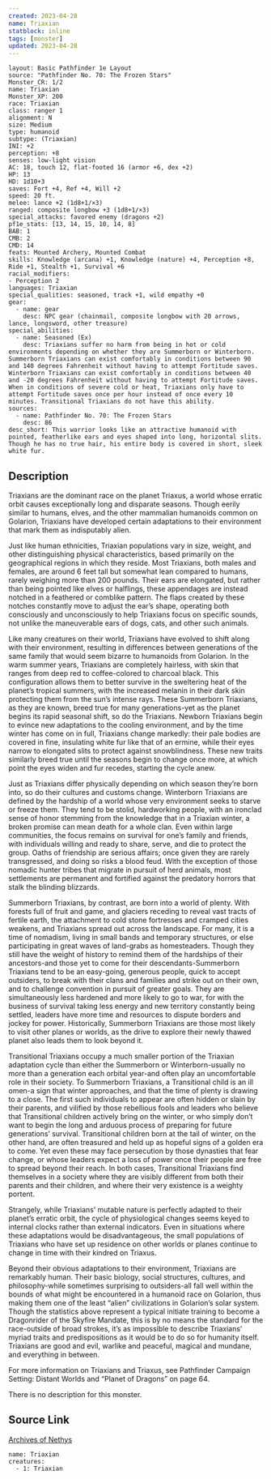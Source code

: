 ```yaml
---
created: 2023-04-28
name: Triaxian
statblock: inline
tags: [monster]
updated: 2023-04-28
---
```

```statblock
layout: Basic Pathfinder 1e Layout
source: "Pathfinder No. 70: The Frozen Stars"
Monster_CR: 1/2
name: Triaxian
Monster_XP: 200
race: Triaxian
class: ranger 1
alignment: N
size: Medium
type: humanoid
subtype: (Triaxian)
INI: +2
perception: +8
senses: low-light vision
AC: 18, touch 12, flat-footed 16 (armor +6, dex +2)
HP: 13
HD: 1d10+3
saves: Fort +4, Ref +4, Will +2
speed: 20 ft.
melee: lance +2 (1d8+1/×3)
ranged: composite longbow +3 (1d8+1/×3)
special_attacks: favored enemy (dragons +2)
pf1e_stats: [13, 14, 15, 10, 14, 8]
BAB: 1
CMB: 2
CMD: 14
feats: Mounted Archery, Mounted Combat
skills: Knowledge (arcana) +1, Knowledge (nature) +4, Perception +8, Ride +1, Stealth +1, Survival +6
racial_modifiers:
- Perception 2
languages: Triaxian
special_qualities: seasoned, track +1, wild empathy +0
gear:
  - name: gear
    desc: NPC gear (chainmail, composite longbow with 20 arrows, lance, longsword, other treasure)
special_abilities:
  - name: Seasoned (Ex)
    desc: Triaxians suffer no harm from being in hot or cold environments depending on whether they are Summerborn or Winterborn. Summerborn Triaxians can exist comfortably in conditions between 90 and 140 degrees Fahrenheit without having to attempt Fortitude saves. Winterborn Triaxians can exist comfortably in conditions between 40 and -20 degrees Fahrenheit without having to attempt Fortitude saves. When in conditions of severe cold or heat, Triaxians only have to attempt Fortitude saves once per hour instead of once every 10 minutes. Transitional Triaxians do not have this ability.
sources:
  - name: Pathfinder No. 70: The Frozen Stars
    desc: 86
desc_short: This warrior looks like an attractive humanoid with pointed, featherlike ears and eyes shaped into long, horizontal slits. Though he has no true hair, his entire body is covered in short, sleek white fur. 
```
## Description
Triaxians are the dominant race on the planet Triaxus, a world whose erratic orbit causes exceptionally long and disparate seasons. Though eerily similar to humans, elves, and the other mammalian humanoids common on Golarion, Triaxians have developed certain adaptations to their environment that mark them as indisputably alien. 

Just like human ethnicities, Triaxian populations vary in size, weight, and other distinguishing physical characteristics, based primarily on the geographical regions in which they reside. Most Triaxians, both males and females, are around 6 feet tall but somewhat lean compared to humans, rarely weighing more than 200 pounds. Their ears are elongated, but rather than being pointed like elves or halflings, these appendages are instead notched in a feathered or comblike pattern. The flaps created by these notches constantly move to adjust the ear’s shape, operating both consciously and unconsciously to help Triaxians focus on specific sounds, not unlike the maneuverable ears of dogs, cats, and other such animals. 

Like many creatures on their world, Triaxians have evolved to shift along with their environment, resulting in differences between generations of the same family that would seem bizarre to humanoids from Golarion. In the warm summer years, Triaxians are completely hairless, with skin that ranges from deep red to coffee-colored to charcoal black. This configuration allows them to better survive in the sweltering heat of the planet’s tropical summers, with the increased melanin in their dark skin protecting them from the sun’s intense rays. These Summerborn Triaxians, as they are known, breed true for many generations-yet as the planet begins its rapid seasonal shift, so do the Triaxians. Newborn Triaxians begin to evince new adaptations to the cooling environment, and by the time winter has come on in full, Triaxians change markedly: their pale bodies are covered in fine, insulating white fur like that of an ermine, while their eyes narrow to elongated slits to protect against snowblindness. These new traits similarly breed true until the seasons begin to change once more, at which point the eyes widen and fur recedes, starting the cycle anew. 

Just as Triaxians differ physically depending on which season they’re born into, so do their cultures and customs change. Winterborn Triaxians are defined by the hardship of a world whose very environment seeks to starve or freeze them. They tend to be stolid, hardworking people, with an ironclad sense of honor stemming from the knowledge that in a Triaxian winter, a broken promise can mean death for a whole clan. Even within large communities, the focus remains on survival for one’s family and friends, with individuals willing and ready to share, serve, and die to protect the group. Oaths of friendship are serious affairs; once given they are rarely transgressed, and doing so risks a blood feud. With the exception of those nomadic hunter tribes that migrate in pursuit of herd animals, most settlements are permanent and fortified against the predatory horrors that stalk the blinding blizzards. 

Summerborn Triaxians, by contrast, are born into a world of plenty. With forests full of fruit and game, and glaciers receding to reveal vast tracts of fertile earth, the attachment to cold stone fortresses and cramped cities weakens, and Triaxians spread out across the landscape. For many, it is a time of nomadism, living in small bands and temporary structures, or else participating in great waves of land-grabs as homesteaders. Though they still have the weight of history to remind them of the hardships of their ancestors-and those yet to come for their descendants-Summerborn Triaxians tend to be an easy-going, generous people, quick to accept outsiders, to break with their clans and families and strike out on their own, and to challenge convention in pursuit of greater goals. They are simultaneously less hardened and more likely to go to war, for with the business of survival taking less energy and new territory constantly being settled, leaders have more time and resources to dispute borders and jockey for power. Historically, Summerborn Triaxians are those most likely to visit other planes or worlds, as the drive to explore their newly thawed planet also leads them to look beyond it. 

Transitional Triaxians occupy a much smaller portion of the Triaxian adaptation cycle than either the Summerborn or Winterborn-usually no more than a generation each orbital year-and often play an uncomfortable role in their society. To Summerborn Triaxians, a Transitional child is an ill omen-a sign that winter approaches, and that the time of plenty is drawing to a close. The first such individuals to appear are often hidden or slain by their parents, and vilified by those rebellious fools and leaders who believe that Transitional children actively bring on the winter, or who simply don’t want to begin the long and arduous process of preparing for future generations’ survival. Transitional children born at the tail of winter, on the other hand, are often treasured and held up as hopeful signs of a golden era to come. Yet even these may face persecution by those dynasties that fear change, or whose leaders expect a loss of power once their people are free to spread beyond their reach. In both cases, Transitional Triaxians find themselves in a society where they are visibly different from both their parents and their children, and where their very existence is a weighty portent. 

Strangely, while Triaxians’ mutable nature is perfectly adapted to their planet’s erratic orbit, the cycle of physiological changes seems keyed to internal clocks rather than external indicators. Even in situations where these adaptations would be disadvantageous, the small populations of Triaxians who have set up residence on other worlds or planes continue to change in time with their kindred on Triaxus. 

Beyond their obvious adaptations to their environment, Triaxians are remarkably human. Their basic biology, social structures, cultures, and philosophy-while sometimes surprising to outsiders-all fall well within the bounds of what might be encountered in a humanoid race on Golarion, thus making them one of the least “alien” civilizations in Golarion’s solar system. Though the statistics above represent a typical initiate training to become a Dragonrider of the Skyfire Mandate, this is by no means the standard for the race-outside of broad strokes, it’s as impossible to describe Triaxians’ myriad traits and predispositions as it would be to do so for humanity itself. Triaxians are good and evil, warlike and peaceful, magical and mundane, and everything in between. 

For more information on Triaxians and Triaxus, see Pathfinder Campaign Setting: Distant Worlds and “Planet of Dragons” on page 64.

There is no description for this monster.
## Source Link
[Archives of Nethys](https://aonprd.com/MonsterDisplay.aspx?ItemName=Triaxian)
```encounter-table
name: Triaxian
creatures:
  - 1: Triaxian
```
